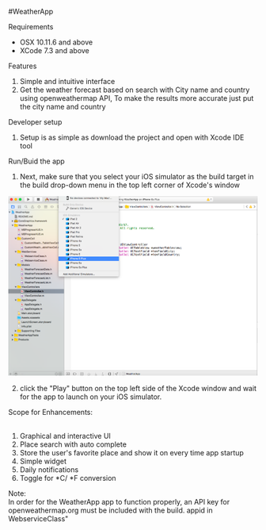 #WeatherApp

Requirements

* OSX 10.11.6 and above <br>
* XCode 7.3 and above

Features

1. Simple and intuitive interface
2. Get the weather forecast based on search with City name and country using openweathermap API, To make the results more accurate just put the city name and country

Developer setup

1. Setup is as simple as download the project and open with Xcode IDE tool

Run/Buid the app

1. Next, make sure that you select your iOS simulator as the build target in the build drop-down menu in the top left corner of Xcode's window

<img src = "/Image.png"/>

2. click the "Play" button on the top left side of the Xcode window and wait for the app to launch on your iOS simulator.

Scope for Enhancements:<br><br>
1. Graphical and interactive UI <br>
2. Place search with auto complete <br>
3. Store the user's favorite place and show it on every time app startup <br>
4. Simple widget <br>
5. Daily notifications <br>
6. Toggle for *C/ *F conversion <br>

Note:<br>
In order for the WeatherApp app to function properly, an API key for openweathermap.org must be included with the build. appid in WebserviceClass"

